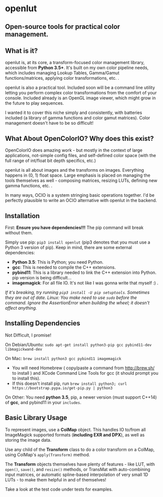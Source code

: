 # openlut

## Open-source tools for practical color management.

What is it?
-----
openlut is, at its core, a transform-focused color management library, accessible from **Python 3.5+**. It's built on my own color pipeline needs, which includes managing
Lookup Tables, Gamma/Gamut functions/matrices, applying color transformations, etc. .

openlut is also a practical tool. Included soon will be a command line utility letting you perform complex color transformations from the comfort of
your console. Included already is an OpenGL image viewer, which might grow in the future to play sequences.

I wanted it to cover this niche simply and consistently, with batteries included (a library of gamma functions and color gamut matrices).
Color management doesn't have to be so difficult!


What About OpenColorIO? Why does this exist?
------
OpenColorIO does amazing work - but mostly in the context of large applications, not-simple config files, and self-defined color space
(with the full range of int/float bit depth specifics, etc.)

openlut is all about images and the transforms on images. Everything happens in (0, 1) float space. Large emphasis is placed on managing the 
tools themselves as well - composing matrices, resizing LUTs, defining new gamma functions, etc. .

In many ways, OCIO is a system stringing basic operations together. I'd be perfectly plausible to write an OCIO alternative with openlut in the backend.


Installation
-----
First: **Ensure you have dependencies!!!** The pip command will break without them.

Simply use pip: `pip3 install openlut` (pip3 denotes that you must use a Python 3 version of pip). Keep in mind, there are some external dependencies:
* **Python 3.5**: This is Python; you need Python.
* **gcc**: This is needed to compile the C++ extensions.
* **pybind11**: This is a library needed to link the C++ extension into Python. pip version is being difficult...
* **imagemagick**: For all file IO. It's not like I was gonna write that myself :) .

*If it's breaking, try running `pip3 install -U pip setuptools`. Sometimes they are out of date.*
*Linux: You make need to use `sudo` before the command. Ignore the AssertionError when building the wheel; it doesn't affect anything.*

Installing Dependencies
-----
Not Difficult, I promise!

On Debian/Ubuntu: `sudo apt-get install python3-pip gcc pybind11-dev libmagickwand-dev`

On Mac: `brew install python3 gcc pybind11 imagemagick`
* You will need Homebrew ( copy/paste a command from http://brew.sh/ to install ) and XCode Command Line Tools for gcc (it should prompt you to install this).
* If this doesn't install pip, run `brew install python3; curl https://bootstrap.pypa.io/get-pip.py | python3`

On Other: You need **python 3.5**, pip, a newer version (must support C++14) of **gcc**, and pybind11 in your `includes`.


Basic Library Usage
-----
To represent images, use a **ColMap** object. This handles IO to/from all ImageMagick supported formats (**including EXR and DPX**),
as well as storing the image data.

Use any child of the **Transform** class to do a color transform on a ColMap, using ColMap's `apply(Transform)` method.

The **Transform** objects themselves have plenty of features - like LUT, with `open()`, `save()`, and `resize()` methods, or TransMat with auto-combining
input matrices, or automatic spline-based interpolation of very small 1D LUTs - to make them helpful in and of themselves!


Take a look at the test code under tests for examples.
